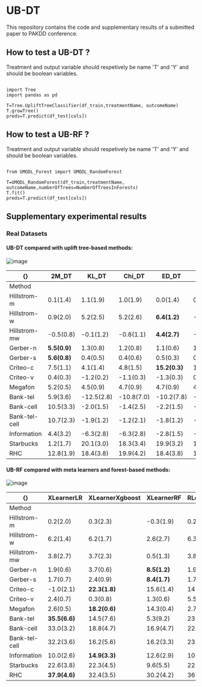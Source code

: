 # UB-DT

This repository contains the code and supplementary results of a submitted paper to PAKDD conference.

## How to test a UB-DT ?

Treatment and output variable should respetively be name 'T' and 'Y' and should be boolean variables.

<pre><code>
import Tree
import pandas as pd

T=Tree.UpliftTreeClassifier(df_train,treatmentName, outcomeName)
T.growTree()
preds=T.predict(df_test[cols])
</code></pre>

## How to test a UB-RF ?

Treatment and output variable should respetively be name 'T' and 'Y' and should be boolean variables.

<pre><code>
from UMODL_Forest import UMODL_RandomForest

T=UMODL_RandomForest(df_train,treatmentName, outcomeName,numberOfTrees=NumberOfTreesInForests)
T.fit()
preds=T.predict(df_test[cols])
</code></pre>

## Supplementary experimental results

### Real Datasets

#### UB-DT compared with uplift tree-based methods:
![image](https://user-images.githubusercontent.com/103153876/207080808-d96339d5-6e9a-4ea6-8869-d54a0a269cf0.png)

| {}            | 2M_DT        | KL_DT      | Chi_DT     | ED_DT         | CTS_DT     | UMODL_DT      |
|---------------|--------------|------------|------------|---------------|------------|---------------|
| Method        |              |            |            |               |            |               |
| Hillstrom-m   | 0.1(1.4)     | 1.1(1.9)   | 1.0(1.9)   | 0.0(1.4)      | 0.2(1.0)   | **1.6(1.6)**  |
| Hillstrom-w   | 0.9(2.0)     | 5.2(2.5)   | 5.2(2.6)   | **6.4(1.2)**  | -0.4(2.0)  | 4.8(2.3)      |
| Hillstrom-mw  | -0.5(0.8)    | -0.1(1.2)  | -0.8(1.1)  | **4.4(2.7)**  | -0.0(1.0)  | -0.4(1.4)     |
| Gerber-n      | **5.5(0.9)** | 1.3(0.8)   | 1.2(0.8)   | 1.1(0.6)      | 1.3(0.8)   | 1.9(0.6)      |
| Gerber-s      | **5.6(0.8)** | 0.4(0.5)   | 0.4(0.6)   | 0.5(0.3)      | 0.4(0.4)   | 0.8(0.6)      |
| Criteo-c      | 7.5(1.1)     | 4.1(1.4)   | 4.8(1.5)   | **15.2(0.3)** | 1.7(0.3)   | 13.7(3.2)     |
| Criteo-v      | 0.4(0.3)     | -1.2(0.2)  | -1.1(0.3)  | -1.3(0.3)     | 0.4(1.1)   | **3.6(1.2)**  |
| Megafon       | 5.2(0.5)     | 4.5(0.9)   | 4.7(0.9)   | 4.7(0.9)      | 4.9(0.8)   | **7.8(0.8)**  |
| Bank-tel      | 5.9(3.6)     | -12.5(2.8) | -10.8(7.0) | -10.2(7.8)    | -12.8(2.9) | **12.8(8.0)** |
| Bank-cell     | 10.5(3.3)    | -2.0(1.5)  | -1.4(2.5)  | -2.2(1.5)     | -3.7(1.5)  | **38.4(3.4)** |
| Bank-tel-cell | 10.7(2.3)    | -1.9(1.2)  | -1.2(2.1)  | -1.8(1.2)     | -3.4(1.4)  | **37.1(2.6)** |
| Information   | 4.4(3.2)     | -6.3(2.8)  | -6.3(2.8)  | -2.8(1.5)     | -5.4(1.5)  | **11.8(2.4)** |
| Starbucks     | 1.2(1.7)     | 20.1(3.0)  | 18.3(3.4)  | 19.9(3.2)     | 13.9(3.9)  | **20.2(3.5)** |
| RHC           | 12.8(1.9)    | 18.4(3.8)  | 19.9(4.2)  | 18.4(3.8)     | 16.7(2.5)  | **20.7(5.0)** |



#### UB-RF compared with meta learners and forest-based methods:

![image](https://user-images.githubusercontent.com/103153876/207080249-ffc2e052-dbd7-4096-a615-c0670a42a356.png)

| {}            | XLearnerLR    | XLearnerXgboost | XLearnerRF   | RLearnerLR | RLearnerXgboost | RLearnerRF | DR_LR      | DR_Xgboost | DR_RF      | 2M_LR         | 2M_Xgboost | 2M_rfc    | KL_RF      | Chi_RF       | ED_RF         | CTS_RF     | UB_RF      | CausalForest |
|---------------|---------------|-----------------|--------------|------------|-----------------|------------|------------|------------|------------|---------------|------------|-----------|------------|--------------|---------------|------------|---------------|--------------|
| Method        |               |                 |              |            |                 |            |            |            |            |               |            |           |            |              |               |            |               |              |
| Hillstrom-m   | 0.2(2.0)      | 0.3(2.3)        | -0.3(1.9)    | 0.2(2.1)   | 0.3(1.8)        | 0.9(2.3)   | 1.3(1.8)   | 1.2(1.6)   | -0.9(2.0)  | 0.2(2.0)      | 0.7(2.3)   | -0.7(1.5) | -0.0(2.1)  | -0.9(1.5)    | 0.7(1.5)      | 1.1(1.9)   | **1.8(1.6)**  | -0.2(1.6)    |
| Hillstrom-w   | 6.2(1.4)      | 6.2(1.7)        | 2.6(2.7)     | 6.3(1.5)   | 6.2(1.4)        | 5.5(1.6)   | 6.0(1.4)   | 6.0(1.4)   | -0.2(1.6)  | 6.2(1.4)      | 4.9(1.1)   | 0.5(0.9)  | 6.2(1.1)   | **7.0(1.0)** | 6.2(1.1)      | 5.7(1.3)   | 6.7(1.1)      | 2.1(1.9)     |
| Hillstrom-mw  | 3.8(2.7)      | 3.7(2.3)        | 0.5(1.3)     | 3.8(2.7)   | **3.9(2.7)**    | 3.8(2.5)   | 3.8(2.7)   | 3.8(2.8)   | -0.3(1.7)  | 3.8(2.7)      | 3.0(2.0)   | 0.1(1.4)  | 3.0(1.3)   | 2.8(1.5)     | 3.6(2.5)      | 2.3(2.4)   | 3.1(1.7)      | 0.1(1.7)     |
| Gerber-n      | 1.9(0.6)      | 3.7(0.6)        | **8.5(1.2)** | 1.9(0.6)   | 1.9(0.7)        | 1.9(0.7)   | 0.2(0.6)   | 0.5(0.9)   | 0.3(0.8)   | 1.9(0.6)      | 3.1(0.6)   | 2.4(1.0)  | 1.8(1.0)   | 2.1(1.1)     | 1.9(0.5)      | 1.4(1.0)   | 2.7(0.7)      | 2.9(1.0)     |
| Gerber-s      | 1.7(0.7)      | 2.4(0.9)        | **8.4(1.7)** | 1.7(0.7)   | 1.7(0.7)        | 1.6(0.7)   | 0.5(0.7)   | 0.6(0.9)   | -0.0(0.3)  | 1.7(0.7)      | 2.2(0.8)   | 2.8(0.8)  | 1.3(1.0)   | 1.4(0.6)     | 1.6(0.8)      | 1.4(0.7)   | 1.8(0.8)      | 3.1(0.5)     |
| Criteo-c      | -1.0(2.1)     | **22.3(1.8)**   | 15.6(1.4)    | 14.8(2.2)  | 19.4(1.0)       | 19.4(1.1)  | 2.5(9.9)   | 20.0(0.6)  | 11.1(7.8)  | -1.0(2.1)     | 19.5(1.6)  | 8.4(1.3)  | 14.6(3.5)  | 12.4(4.3)    | 21.1(2.3)     | 7.3(3.9)   | 18.7(1.5)     | 10.9(2.4)    |
| Criteo-v      | 2.4(0.7)      | 0.3(0.8)        | 1.3(0.6)     | 5.5(0.5)   | 5.3(0.5)        | 5.7(0.6)   | 2.7(3.0)   | 4.8(1.5)   | -4.7(4.1)  | 2.4(0.7)      | 3.9(0.5)   | 0.5(0.2)  | 5.4(1.2)   | 4.8(1.7)     | **6.1(1.0)**  | 2.4(0.8)   | 5.7(0.7)      | 0.4(0.4)     |
| Megafon       | 2.6(0.5)      | **18.2(0.6)**   | 14.3(0.4)    | 2.7(0.6)   | 2.6(0.5)        | 2.5(0.6)   | 1.6(1.2)   | 2.2(0.9)   | 0.2(0.4)   | 2.6(0.6)      | 16.6(0.9)  | 3.4(0.3)  | 11.2(0.7)  | 11.0(1.2)    | 10.8(0.8)     | 9.2(1.1)   | 12.8(1.0)     | 9.7(0.7)     |
| Bank-tel      | **35.5(6.6)** | 14.5(7.6)       | 5.3(9.2)     | 23.0(5.8)  | 2.8(8.8)        | 2.6(11.8)  | -20.1(8.6) | 16.0(9.0)  | 14.5(14.4) | **35.5(6.6)** | 21.1(11.6) | 9.1(6.0)  | -15.5(6.3) | -6.1(12.6)   | -15.8(5.6)    | -18.7(2.9) | 26.7(7.2)     | 25.4(5.3)    |
| Bank-cell     | 33.0(3.2)     | 18.8(4.7)       | 16.9(4.7)    | 22.2(2.0)  | 23.3(3.6)       | 15.9(5.0)  | 11.3(2.4)  | 17.4(6.5)  | 7.3(7.7)   | 33.0(3.2)     | 31.0(3.9)  | 15.2(2.9) | 0.4(2.3)   | 1.5(2.5)     | -2.5(2.6)     | -1.0(1.9)  | **45.5(2.7)** | 20.8(2.6)    |
| Bank-tel-cell | 32.2(3.6)     | 16.2(5.6)       | 16.2(3.3)    | 23.7(2.8)  | 23.8(2.5)       | 20.0(9.1)  | 11.9(3.0)  | 17.0(3.4)  | 8.8(10.3)  | 32.2(3.6)     | 30.5(2.7)  | 14.5(2.9) | 1.4(3.4)   | -0.4(5.7)    | -1.7(3.1)     | -0.5(2.3)  | **46.1(2.1)** | 23.5(2.9)    |
| Information   | 10.0(2.6)     | **14.9(3.3)**   | 12.6(2.9)    | 10.1(2.9)  | 10.0(3.1)       | 9.3(2.3)   | 1.8(3.0)   | 4.1(2.3)   | -0.2(3.2)  | 10.0(2.6)     | 13.7(4.1)  | 4.3(2.1)  | 9.6(2.0)   | 9.7(3.1)     | 11.2(2.9)     | 10.6(2.9)  | 12.0(3.1)     | 10.5(3.2)    |
| Starbucks     | 22.6(3.8)     | 22.3(4.5)       | 9.6(5.5)     | 22.6(3.9)  | 22.4(3.9)       | 22.0(3.9)  | 22.5(3.8)  | 22.4(3.7)  | -2.1(5.7)  | 22.6(3.8)     | 22.7(4.1)  | 0.1(0.3)  | 22.4(2.1)  | 21.4(3.4)    | **23.4(3.2)** | 20.8(3.1)  | 20.2(3.3)     | 8.1(3.7)     |
| RHC           | **37.9(4.6)** | 32.4(3.5)       | 30.2(4.2)    | 36.6(4.3)  | 31.3(4.3)       | 31.7(4.3)  | 26.6(5.7)  | 30.3(5.0)  | 1.5(5.8)   | 29.6(5.1)     | 34.6(4.3)  | 27.1(4.8) | 29.6(4.2)  | 29.7(5.0)    | 30.0(4.1)     | 29.1(3.7)  | 27.2(5.0)     | 27.6(4.5)    |
